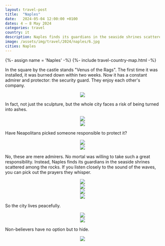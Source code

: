 ```yaml
---
layout: travel-post
title:  "Naples"
date:   2024-05-04 12:00:00 +0100
dates: 4 – 8 May 2024
categories: travel
country: it
description: Naples finds its guardians in the seaside shrines scattered among the rocks. If you listen closely to the sound of the waves, you can pick out the prayers they whisper.
image: /assets/img/travel/2024/naples/6.jpg
cities: Naples
---
```


{%- assign name = 'Naples' -%}
{%- include travel-country-map.html -%}

In the square by the castle stands "Venus of the Rags". The first time it was installed, it was burned down within two weeks. Now it has a constant admirer and protector: the security guard. They enjoy each other's company.
<center>
    <img src="/assets/img/travel/2024/naples/9.jpg" />
    <p class="image-label"></p>
</center>

In fact, not just the sculpture, but the whole city faces a risk of being turned into ashes. 
<center>
    <img src="/assets/img/travel/2024/naples/1.jpg" />
    <div class="image-margin"></div>
</center>
<center>
    <img src="/assets/img/travel/2024/naples/4.jpg" />
    <p class="image-label"></p>
</center>

Have Neapolitans picked someone responsible to protect it?
<center>
    <img src="/assets/img/travel/2024/naples/11.jpg" />
    <div class="image-margin"></div>
</center>
<center>
    <img src="/assets/img/travel/2024/naples/12.jpg" />
    <p class="image-label"></p>
</center>

No, these are mere admirers. No mortal was willing to take such a great responsibility. Instead, Naples finds its guardians in the seaside shrines scattered among the rocks. If you listen closely to the sound of the waves, you can pick out the prayers they whisper.
<center>
    <img src="/assets/img/travel/2024/naples/6.jpg" />
</center>
<center>
    <img src="/assets/img/travel/2024/naples/8.jpg" />
</center>
<center>
    <img src="/assets/img/travel/2024/naples/5.jpg" />
</center>
<center>
    <img src="/assets/img/travel/2024/naples/7.jpg" />
    <p class="image-label"></p>
</center>

So the city lives peacefully.
<center>
    <img src="/assets/img/travel/2024/naples/3.jpg" />
    <div class="image-margin"></div>
</center>
<center>
    <img src="/assets/img/travel/2024/naples/2.jpg" />
    <p class="image-label"></p>
</center>

Non-believers have no option but to hide.
<center>
    <img src="/assets/img/travel/2024/naples/10.jpg" />
    <p class="image-label"></p>
</center>
